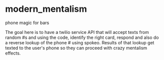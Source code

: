 # modern_mentalism
phone magic for bars

The goal here is to have a twilio service API that will accept texts from random #s and using the code, identify the right card, respond and also do a reverse lookup of the phone # using spokeo. Results of that lookup get texted to the user's phone so they can proceed with crazy mentalism effects.
